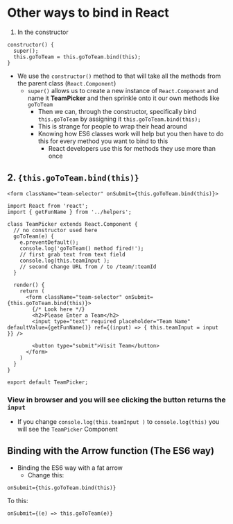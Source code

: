 # Other ways to bind in React
1. In the constructor

```
constructor() {
  super();
  this.goToTeam = this.goToTeam.bind(this);
}
```

* We use the `constructor()` method to that will take all the methods from the parent class (`React.Component`)
    - `super()` allows us to create a new instance of `React.Component` and name it **TeamPicker** and then sprinkle onto it our own methods like `goToTeam`
        + Then we can, through the constructor, specifically bind `this.goToTeam` by assigning it `this.goToTeam.bind(this);`
        + This is strange for people to wrap their head around
        + Knowing how ES6 classes work will help but you then have to do this for every method you want to bind to this
            * React developers use this for methods they use more than once

## 2. `{this.goToTeam.bind(this)}`

```
<form className="team-selector" onSubmit={this.goToTeam.bind(this)}>
```

```
import React from 'react';
import { getFunName } from '../helpers';

class TeamPicker extends React.Component {
  // no constructor used here
  goToTeam(e) {
    e.preventDefault();
    console.log('goToTeam() method fired!');
    // first grab text from text field
    console.log(this.teamInput );
    // second change URL from / to /team/:teamId
  }

  render() {
    return (
      <form className="team-selector" onSubmit={this.goToTeam.bind(this)}>
        {/* Look here */}
        <h2>Please Enter a Team</h2>
        <input type="text" required placeholder="Team Name" defaultValue={getFunName()} ref={(input) => { this.teamInput = input }} />

        <button type="submit">Visit Team</button>
      </form>
    )
  }
}

export default TeamPicker;
```

### View in browser and you will see clicking the button returns the `input`
* If you change `console.log(this.teamInput )` to `console.log(this)` you will see the `TeamPicker` Component

## Binding with the Arrow function (The ES6 way)
* Binding the ES6 way with a fat arrow
    - Change this:

`onSubmit={this.goToTeam.bind(this)}`

To this:

`onSubmit={(e) => this.goToTeam(e)}`
